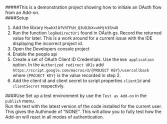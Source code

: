 #####This is a demonstration project showing how to initiale an OAuth flow from an Add-on.  
####Setup  
1) Add the library `MswhXl8fVhTFUH_Q3UOJbXvxhMjh3Sh48`
2) Run the function `logRedirectUri` found in OAuth.gs.  Record the returned value for later.  This is a work around for a current issue with the IDE displaying the incorrect project id.  
3) Open the Developers console project  
4) Enable the people api  
5) Create a set of OAuth Client ID Credentials. Use the `Web application` option. In the `Authorized redirect URIs` add `https://script.google.com/macros/d/{PROJECT KEY}/usercallback` where `{PROJECT KEY}` is the value recorded in step 2.  
6) Add the client id and client secret to script properties `clientId` and `clientSecret` respectivly.  
   
   
####Use
Set up a test environment by use the `Test as Add-on` in the `publish` menu.  
Run the test with the latest version of the code installed for the current user.  This gives the Authmode of "NONE".  This will allow you to fully test how the Add-on will react in all modes of authentication.  
